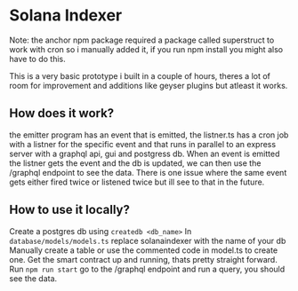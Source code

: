 # Solana Indexer

Note: the anchor npm package required a package called superstruct to work with cron so i manually added it, if you run npm install you might also have to do this.

This is a very basic prototype i built in a couple of hours, theres a lot of room for improvement and additions like geyser plugins but atleast it works.

## How does it work?

the emitter program has an event that is emitted, the listner.ts has a cron job with a listner for the specific event and that runs in parallel to an express server with a graphql api, gui and postgress db. When an event is emitted the listner gets the event and the db is updated, we can then use the /graphql endpoint to see the data. There is one issue where the same event gets either fired twice or listened twice but ill see to that in the future.

## How to use it locally?

Create a postgres db using `createdb <db_name>`
In `database/models/models.ts` replace solanaindexer with the name of your db
Manually create a table or use the commented code in model.ts to create one.
Get the smart contract up and running, thats pretty straight forward.
Run `npm run start`
go to the /graphql endpoint and run a query, you should see the data.

